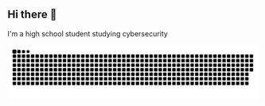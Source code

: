 ## Hi there 👋
I'm a high school student studying cybersecurity

<picture>
  <source media="(prefers-color-scheme: dark)" srcset="https://raw.githubusercontent.com/mr-mph/mr-mph/output/github-contribution-grid-snake-dark.svg">
  <source media="(prefers-color-scheme: light)" srcset="https://raw.githubusercontent.com/mr-mph/mr-mph/output/github-contribution-grid-snake.svg">
  <img alt="github contribution grid snake animation" src="https://raw.githubusercontent.com/mr-mph/mr-mph/output/github-contribution-grid-snake.svg">
</picture>
